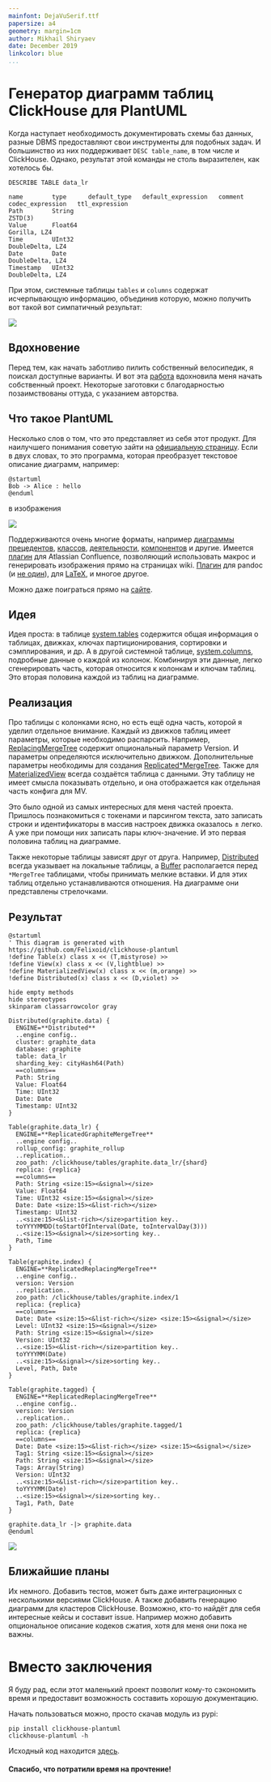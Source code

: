 ```yaml
---
mainfont: DejaVuSerif.ttf
papersize: a4
geometry: margin=1cm
author: Mikhail Shiryaev
date: December 2019
linkcolor: blue
...
```


# Генератор диаграмм таблиц ClickHouse для PlantUML

Когда наступает необходимость документировать схемы баз данных, разные DBMS предоставляют свои инструменты для подобных задач. И большинство из них поддерживает `DESC table_name`, в том числе и ClickHouse. Однако, результат этой команды не столь выразителен, как хотелось бы.

```
DESCRIBE TABLE data_lr

name        type      default_type   default_expression   comment   codec_expression   ttl_expression
Path        String                                                  ZSTD(3)
Value       Float64                                                 Gorilla, LZ4
Time        UInt32                                                  DoubleDelta, LZ4
Date        Date                                                    DoubleDelta, LZ4
Timestamp   UInt32                                                  DoubleDelta, LZ4
```

При этом, системные таблицы `tables` и `columns` содержат исчерпывающую информацию, объединив которую, можно получить вот такой вот симпатичный результат:

![](https://habrastorage.org/webt/0y/ll/zy/0yllzyq6jf6ybnolejtqmriduww.png)
<cut />

## Вдохновение

Перед тем, как начать заботливо пилить собственный велосипедик, я поискал доступные варианты. И вот эта [работа](https://www.red-gate.com/simple-talk/sql/sql-tools/automatically-creating-uml-database-diagrams-for-sql-server/) вдохновила меня начать собственный проект. Некоторые заготовки с благодарностью позаимствованы оттуда, с указанием авторства.

## Что такое PlantUML

Несколько слов о том, что это представляет из себя этот продукт. Для наилучшего понимания советую зайти на [официальную страницу](https://plantuml.com/). Если в двух словах, то это программа, которая преобразует текстовое описание диаграмм, например:

```plantuml
@startuml
Bob -> Alice : hello
@enduml
```

в изображения

![](https://habrastorage.org/webt/hj/aa/3e/hjaa3ebwrejbneohh7b0l9vk6gc.png)

Поддерживаются очень многие форматы, например [диаграммы прецедентов](https://plantuml.com/use-case-diagram), [классов](https://plantuml.com/class-diagram), [деятельности](https://plantuml.com/class-diagram), [компонентов](https://plantuml.com/component-diagram) и другие. Имеется [плагин](https://avono-support.atlassian.net/wiki/spaces/PUML/overview) для Atlassian Confluence, позволяющий использовать макрос и генерировать изображения прямо на страницах wiki. [Плагин](https://github.com/timofurrer/pandoc-plantuml-filter) для pandoc (и [не один](https://github.com/kbonne/pandoc-plantuml-filter)), для [LaTeX](https://ctan.org/pkg/plantuml), и многое другое.

Можно даже поиграться прямо на [сайте](http://www.plantuml.com/plantuml/uml/SyfFKj2rKt3CoKnELR1Io4ZDoSa70000).

## Идея

Идея проста: в таблице [system.tables](https://clickhouse.tech/docs/en/operations/system-tables/tables/) содержится общая информация о таблицах, движках, ключах партиционирования, сортировки и сэмплирования, и др. А в другой системной таблице, [system.columns](https://clickhouse.tech/docs/en/operations/system-tables/columns/), подробные данные о каждой из колонок. Комбинируя эти данные, легко сгенерировать часть, которая относится к колонкам и ключам таблиц. Это вторая половина каждой из таблиц на диаграмме.

## Реализация

Про таблицы с колонками ясно, но есть ещё одна часть, которой я уделил отдельное внимание. Каждый из движков таблиц имеет параметры, которые необходимо распарсить. Например, [ReplacingMergeTree](https://clickhouse.tech/docs/en/engines/table-engines/mergetree-family/replacingmergetree/) содержит опциональный параметр Version. И параметры определяются исключительно движком. Дополнительные параметры необходимы для создания [Replicated*MergeTree](https://clickhouse.tech/docs/en/engines/table-engines/mergetree-family/replication/#creating-replicated-tables). Также для [MaterializedView](https://clickhouse.tech/docs/en/sql-reference/statements/create/view/#materialized) всегда создаётся таблица с данными. Эту таблицу не имеет смысла показывать отдельно, и она отображается как отдельная часть конфига для MV.

Это было одной из самых интересных для меня частей проекта. Пришлось познакомиться с токенами и парсингом текста, зато записать строки и идентификаторы в массив настроек движка оказалось ± легко. А уже при помощи них записать пары ключ-значение. И это первая половина таблиц на диаграмме.

Также некоторые таблицы зависят друг от друга. Например, [Distributed](https://clickhouse.tech/docs/en/engines/table-engines/special/distributed/) всегда указывает на локальные таблицы, а [Buffer](https://clickhouse.tech/docs/en/engines/table-engines/special/buffer/) располагается перед `*MergeTree` таблицами, чтобы принимать мелкие вставки. И для этих таблиц отдельно устанавливаются отношения. На диаграмме они представлены стрелочками.

## Результат

<spoiler title="Сгенерированная диаграмма и изображение">

```plantuml
@startuml
' This diagram is generated with https://github.com/Felixoid/clickhouse-plantuml
!define Table(x) class x << (T,mistyrose) >>
!define View(x) class x << (V,lightblue) >>
!define MaterializedView(x) class x << (m,orange) >>
!define Distributed(x) class x << (D,violet) >>

hide empty methods
hide stereotypes
skinparam classarrowcolor gray

Distributed(graphite.data) {
  ENGINE=**Distributed**
  ..engine config..
  cluster: graphite_data
  database: graphite
  table: data_lr
  sharding_key: cityHash64(Path)
  ==columns==
  Path: String
  Value: Float64
  Time: UInt32
  Date: Date
  Timestamp: UInt32
}

Table(graphite.data_lr) {
  ENGINE=**ReplicatedGraphiteMergeTree**
  ..engine config..
  rollup_config: graphite_rollup
  ..replication..
  zoo_path: /clickhouse/tables/graphite.data_lr/{shard}
  replica: {replica}
  ==columns==
  Path: String <size:15><&signal></size>
  Value: Float64
  Time: UInt32 <size:15><&signal></size>
  Date: Date <size:15><&list-rich></size>
  Timestamp: UInt32
  ..<size:15><&list-rich></size>partition key..
  toYYYYMMDD(toStartOfInterval(Date, toIntervalDay(3)))
  ..<size:15><&signal></size>sorting key..
  Path, Time
}

Table(graphite.index) {
  ENGINE=**ReplicatedReplacingMergeTree**
  ..engine config..
  version: Version
  ..replication..
  zoo_path: /clickhouse/tables/graphite.index/1
  replica: {replica}
  ==columns==
  Date: Date <size:15><&list-rich></size> <size:15><&signal></size>
  Level: UInt32 <size:15><&signal></size>
  Path: String <size:15><&signal></size>
  Version: UInt32
  ..<size:15><&list-rich></size>partition key..
  toYYYYMM(Date)
  ..<size:15><&signal></size>sorting key..
  Level, Path, Date
}

Table(graphite.tagged) {
  ENGINE=**ReplicatedReplacingMergeTree**
  ..engine config..
  version: Version
  ..replication..
  zoo_path: /clickhouse/tables/graphite.tagged/1
  replica: {replica}
  ==columns==
  Date: Date <size:15><&list-rich></size> <size:15><&signal></size>
  Tag1: String <size:15><&signal></size>
  Path: String <size:15><&signal></size>
  Tags: Array(String)
  Version: UInt32
  ..<size:15><&list-rich></size>partition key..
  toYYYYMM(Date)
  ..<size:15><&signal></size>sorting key..
  Tag1, Path, Date
}

graphite.data_lr -|> graphite.data
@enduml
```

![](https://habrastorage.org/webt/0y/ll/zy/0yllzyq6jf6ybnolejtqmriduww.png)

</spoiler>

## Ближайшие планы

Их немного. Добавить тестов, может быть даже интеграционных с несколькими версиями ClickHouse. А также добавить генерацию диаграмм для кластеров ClickHouse. Возможно, кто-то найдёт для себя интересные кейсы и составит issue. Например можно добавить опциональное описание кодеков сжатия, хотя для меня они пока не важны.

# Вместо заключения

Я буду рад, если этот маленький проект позволит кому-то сэкономить время и предоставит возможность составить хорошую документацию.

Начать пользоваться можно, просто скачав модуль из pypi:

```
pip install clickhouse-plantuml
clickhouse-plantuml -h
```

Исходный код находится [здесь](http://github.com/Felixoid/clickhouse-plantuml).

#### Спасибо, что потратили время на прочтение!
